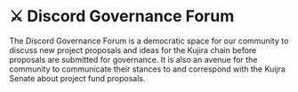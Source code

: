# ⚔ Discord Governance Forum

The Discord Governance Forum is a democratic space for our community to discuss new project proposals and ideas for the Kujira chain before proposals are submitted for governance. It is also an avenue for the community to communicate their stances to and correspond with the Kuijra Senate about project fund proposals.&#x20;
